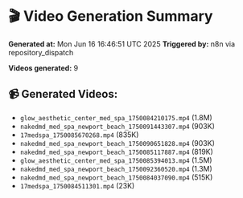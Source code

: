 # 🎬 Video Generation Summary

**Generated at:** Mon Jun 16 16:46:51 UTC 2025
**Triggered by:** n8n via repository_dispatch

**Videos generated:** 9

## 📹 Generated Videos:
- `glow_aesthetic_center_med_spa_1750084210175.mp4` (1.8M)
- `nakedmd_med_spa_newport_beach_1750091443307.mp4` (903K)
- `17medspa_1750085670268.mp4` (835K)
- `nakedmd_med_spa_newport_beach_1750090651828.mp4` (903K)
- `nakedmd_med_spa_newport_beach_1750085117887.mp4` (819K)
- `glow_aesthetic_center_med_spa_1750085394013.mp4` (1.5M)
- `nakedmd_med_spa_newport_beach_1750092360520.mp4` (1.3M)
- `nakedmd_med_spa_newport_beach_1750084037090.mp4` (515K)
- `17medspa_1750084511301.mp4` (23K)
